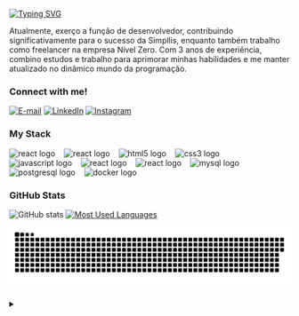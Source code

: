[![Typing SVG](https://readme-typing-svg.demolab.com?font=Fira+Code&weight=600&size=25&pause=1000&color=DD0A2D&random=false&width=435&height=40&lines=Ol%C3%A1%2C+eu+sou+Ysrael+Tavares!+%F0%9F%91%BE%F0%9F%93%9A%F0%9F%92%99)](https://git.io/typing-svg)

<p>Atualmente, exerço a função de desenvolvedor, contribuindo significativamente para o sucesso da Simpllis, enquanto também trabalho como freelancer na empresa Nível Zero. Com 3 anos de experiência, combino estudos e trabalho para aprimorar minhas habilidades e me manter atualizado no dinâmico mundo da programação.</p>

<h3 align="left">Connect with me!</h3>

[![E-mail](https://img.shields.io/badge/-Email-000?style=for-the-badge&logo=microsoft-outlook&logoColor=DD0A2D&color:FFF)](mailto:ysrael.tavares@nivelzero.com.br)
[![LinkedIn](https://img.shields.io/badge/-LinkedIn-000?style=for-the-badge&logo=linkedin&logoColor=DD0A2D&color:FFF)](https://www.linkedin.com/in/ysrael-tavares/)
[![Instagram](https://img.shields.io/badge/-Instagram-000?style=for-the-badge&logo=instagram&logoColor=DD0A2D&color:FFF)](https://www.instagram.com/ysrael_tavares/)

<h3 align="left">My Stack</h3>

<div align="left">
  <img src="https://cdn.jsdelivr.net/gh/devicons/devicon/icons/php/php-original.svg" height="25" alt="react logo"  />
  <img width="8" />
  <img src="https://cdn.jsdelivr.net/gh/devicons/devicon/icons/laravel/laravel-original.svg" height="25" alt="react logo"  />
  <img width="8" />
  <img src="https://cdn.jsdelivr.net/gh/devicons/devicon/icons/html5/html5-original.svg" height="25" alt="html5 logo"  />
  <img width="8" />
  <img src="https://cdn.jsdelivr.net/gh/devicons/devicon/icons/css3/css3-original.svg" height="25" alt="css3 logo"  />
  <img width="8" />
  <img src="https://cdn.jsdelivr.net/gh/devicons/devicon/icons/javascript/javascript-plain.svg" height="25" alt="javascript logo"  />
  <img width="8" />
  <img src="https://cdn.jsdelivr.net/gh/devicons/devicon/icons/vuejs/vuejs-original.svg" height="25" alt="react logo"  />
  <img width="8" />
  <img src="https://cdn.jsdelivr.net/gh/devicons/devicon/icons/react/react-original.svg" height="25" alt="react logo"  />
  <img width="8" />
  <img src="https://cdn.jsdelivr.net/gh/devicons/devicon/icons/mysql/mysql-original.svg" height="25" alt="mysql logo"  />
  <img width="8" />
  <img src="https://cdn.jsdelivr.net/gh/devicons/devicon/icons/postgresql/postgresql-original.svg" height="25" alt="postgresql logo"  />
  <img width="8" />
  <img src="https://cdn.jsdelivr.net/gh/devicons/devicon/icons/docker/docker-original.svg" height="25" alt="docker logo"  />
</div>

<h3>GitHub Stats</h3>

![GitHub stats](https://github-readme-stats-git-masterrstaa-rickstaa.vercel.app/api?username=ysrael-tavares&hide_title=true&show_icons=true&include_all_commits=false&count_private=true&line_height=25&hide=issues&bg_color=000&title_color=DD0A2D&text_color=FFF&border_radius=3&border_color=DD0A2D&icon_color=DD0A2D&theme=jolly)
[![Most Used Languages](https://github-readme-stats-git-masterrstaa-rickstaa.vercel.app/api/top-langs/?username=ysrael-tavares&line_height=10&card_width=290&layout=compact&hide_title=false&count_private=true&langs_count=4&show_icons=true&title_color=DD0A2D&hide=html,css&bg_color=000&text_color=FFF&border_radius=3&border_color=DD0A2D&count_private=true)](https://github.com/ysrael-tavares/github-readme-stats)
<br>

<picture>
  <source media="(prefers-color-scheme: dark)" srcset="https://raw.githubusercontent.com/ysrael-tavares/ysrael-tavares/output/github-contribution-grid-snake-dark.svg">
  <source media="(prefers-color-scheme: light)" srcset="https://raw.githubusercontent.com/ysrael-tavares/ysrael-tavares/output/github-contribution-grid-snake.svg">
  <img alt="github contribution grid snake animation" src="https://raw.githubusercontent.com/ysrael-tavares/ysrael-tavares/output/github-contribution-grid-snake.svg">
</picture>
<br><br>



<details align="left">
  <summary></summary> 

- Badges by <a href="https://shields.io/">shields.io</a>.
- GitHub Stats by <a href="https://github.com/anuraghazra/github-readme-stats">anuraghazra</a>.

  <div align="right">Original template by <a href="https://github.com/mari4souza">Mari4souza</a>.</div>
</details>